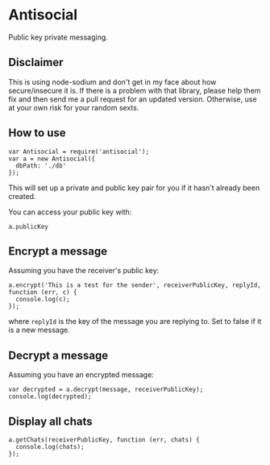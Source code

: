 # Antisocial

Public key private messaging.

## Disclaimer

This is using node-sodium and don't get in my face about how secure/insecure it is. If there is a problem with that library, please help them fix and then send me a pull request for an updated version. Otherwise, use at your own risk for your random sexts.

## How to use

    var Antisocial = require('antisocial');
    var a = new Antisocial({
      dbPath: './db'
    });

This will set up a private and public key pair for you if it hasn't already been created.

You can access your public key with:

    a.publicKey

## Encrypt a message

Assuming you have the receiver's public key:

    a.encrypt('This is a test for the sender', receiverPublicKey, replyId, function (err, c) {
      console.log(c);
    });

where `replyId` is the key of the message you are replying to. Set to false if it is a new message.

## Decrypt a message

Assuming you have an encrypted message:

    var decrypted = a.decrypt(message, receiverPublicKey);
    console.log(decrypted);

## Display all chats

    a.getChats(receiverPublicKey, function (err, chats) {
      console.log(chats);
    });
